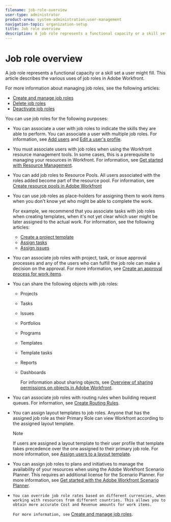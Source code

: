 ```yaml
---
filename: job-role-overview
user-type: administrator
product-area: system-administration;user-management
navigation-topic: organization-setup
title: Job role overview
description: A job role represents a functional capacity or a skill set a user might fill. This article describes the various uses of job roles in Adobe Workfront.
---
```


# Job role overview

A job role represents a functional capacity or a skill set a user might fill.&nbsp;This article describes the various uses of job roles in&nbsp;Adobe Workfront. 

For more information about managing job roles, see the following articles:

* [Create and manage job roles](../../../administration-and-setup/set-up-workfront/organizational-setup/create-manage-job-roles.md) 
* [Delete job roles](../../../administration-and-setup/set-up-workfront/organizational-setup/delete-job-roles.md) 
* [Deactivate job roles](../../../administration-and-setup/set-up-workfront/organizational-setup/deactivate-job-roles.md)

You can use job roles for the following purposes:

* You can associate a user with job roles to indicate the skills they are able to perform. You can associate a user with multiple job roles. For information, see [Add users](../../../administration-and-setup/add-users/create-and-manage-users/add-users.md) and [Edit a user's profile](../../../administration-and-setup/add-users/create-and-manage-users/edit-a-users-profile.md). 
* You must associate users with job roles when using the Workfront resource management tools.&nbsp;In some cases, this is a prerequisite to managing your resources in Workfront. For information, see [Get started with Resource Management](../../../resource-mgmt/resource-mgmt-overview/get-started-resource-management.md). 
* You can add job roles to Resource Pools. All users associated with the roles added become part of the resource pool. For information, see [Create resource pools in Adobe Workfront](../../../resource-mgmt/resource-planning/resource-pools/create-resource-pools.md)
* You can use job roles as place-holders for assigning them to work items when you don't know yet who might be able to complete the work.

  For example, we recommend that you associate tasks with job roles when creating templates, when it's not yet clear which user might be later assigned to the actual work. For information, see the following articles:

   * [Create a project template](../../../manage-work/projects/create-and-manage-templates/create-template.md) 
   * [Assign tasks](../../../manage-work/tasks/assign-tasks/assign-tasks.md) 
   * [Assign issues](../../../manage-work/issues/manage-issues/assign-issues.md)

* You can associate job roles with project, task, or issue approval processes and any of the users who can fulfill the job role can make a decision on the approval. For more information, see [Create an approval process for work items](../../../administration-and-setup/customize-workfront/configure-approval-milestone-processes/create-approval-processes.md).
* You can share the following objects with job roles:

   * Projects
   * Tasks
   * Issues
   * Portfolios
   * Programs
   * Templates
   * Template tasks
   * Reports
   * Dashboards

     For information about sharing objects, see [Overview of sharing permissions on objects in Adobe Workfront](../../../workfront-basics/grant-and-request-access-to-objects/sharing-permissions-on-objects-overview.md).

* You can associate job roles with routing rules when building request queues.&nbsp;For information, see [Create Routing Rules](../../../manage-work/requests/create-and-manage-request-queues/create-routing-rules.md). 
* You can assign layout templates to job roles. Anyone that has the assigned job role as their Primary Role can view Workfront according to the assigned layout template.

  >[!NOTE]
  >
  >If users are assigned a layout template to their user profile that template takes precedence over the one assigned to their primary job role.&nbsp;For more information, see [Assign users to a layout template](../../../administration-and-setup/customize-workfront/use-layout-templates/assign-users-to-layout-template.md).

* You can assign job roles to plans and initiatives to manage the availability of your resources when using the Adobe Workfront Scenario Planner. This requires an additional license for the Scenario Planner. For more information, see [Get started with the Adobe Workfront Scenario Planner](../../../scenario-planner/get-started-with-scenario-planning.md). 
* ```You can override job role rates based on different currencies, when working with resources from different countries. This allows you to obtain more accurate Cost and Revenue amounts for work items.```

  ```For more information, see``` [Create and manage job roles](../../../administration-and-setup/set-up-workfront/organizational-setup/create-manage-job-roles.md).

&nbsp;
